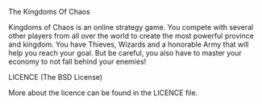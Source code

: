 The Kingdoms Of Chaos

Kingdoms of Chaos is an online strategy game. You compete with several other players from all over the world to create the most powerful province and kingdom. You have Thieves, Wizards and a honorable Army that will help you reach your goal. But be careful, you also have to master your economy to not fall behind your enemies!


LICENCE (The BSD License)

More about the licence can be found in the LICENCE file.
